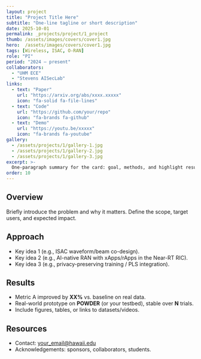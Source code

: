 ```yaml
---
layout: project
title: "Project Title Here"
subtitle: "One-line tagline or short description"
date: 2025-10-01
permalink: _projects/project/1_project
thumb: /assets/images/covers/cover1.jpg
hero:  /assets/images/covers/cover1.jpg
tags: [Wireless, ISAC, O-RAN]
role: "PI"
period: "2024 — present"
collaborators:
  - "UHM ECE"
  - "Stevens AISecLab"
links:
  - text: "Paper"
    url: "https://arxiv.org/abs/xxxx.xxxxx"
    icon: "fa-solid fa-file-lines"
  - text: "Code"
    url: "https://github.com/your/repo"
    icon: "fa-brands fa-github"
  - text: "Demo"
    url: "https://youtu.be/xxxxx"
    icon: "fa-brands fa-youtube"
gallery:
  - /assets/projects/1/gallery-1.jpg
  - /assets/projects/1/gallery-2.jpg
  - /assets/projects/1/gallery-3.jpg
excerpt: >-
  One-paragraph summary for the card: goal, methods, and highlight results.
order: 10
---
```


## Overview
Briefly introduce the problem and why it matters. Define the scope, target users, and expected impact.

## Approach
- Key idea 1 (e.g., ISAC waveform/beam co-design).
- Key idea 2 (e.g., AI-native RAN with xApps/rApps in the Near-RT RIC).
- Key idea 3 (e.g., privacy-preserving training / PLS integration).

## Results
- Metric A improved by **XX%** vs. baseline on real data.
- Real-world prototype on **POWDER** (or your testbed), stable over **N** trials.
- Include figures, tables, or links to datasets/videos.

## Resources
- Contact: your_email@hawaii.edu  
- Acknowledgements: sponsors, collaborators, students.


